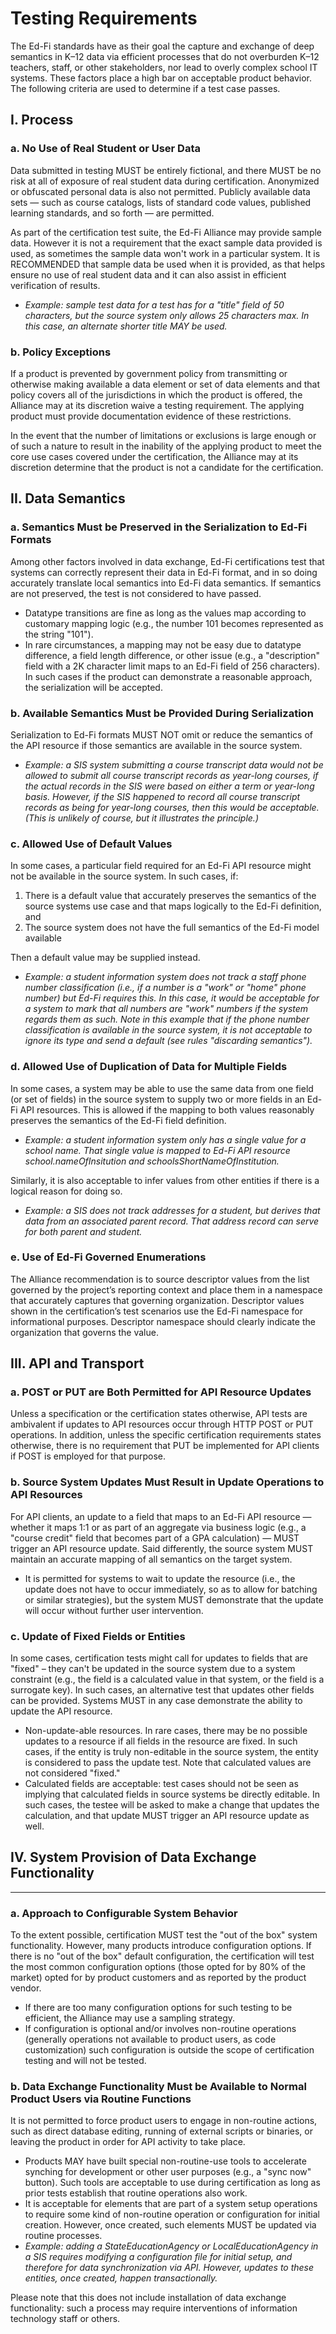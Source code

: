 # Testing Requirements

The Ed-Fi standards have as their goal the capture and exchange of deep
semantics in K–12 data via efficient processes that do not overburden K–12
teachers, staff, or other stakeholders, nor lead to overly complex school IT
systems. These factors place a high bar on acceptable product behavior. The
following criteria are used to determine if a test case passes.

## I. Process

### a. No Use of Real Student or User Data

Data submitted in testing MUST be entirely fictional, and there MUST be no risk
at all of exposure of real student data during certification. Anonymized or
obfuscated personal data is also not permitted. Publicly available data sets —
such as course catalogs, lists of standard code values, published learning
standards, and so forth — are permitted.

As part of the certification test suite, the Ed-Fi Alliance may provide sample
data. However it is not a requirement that the exact sample data provided is
used, as sometimes the sample data won't work in a particular system. It is
RECOMMENDED that sample data be used when it is provided, as that helps ensure
no use of real student data and it can also assist in efficient verification of
results.

* _Example: sample test data for a test has for a "title" field of 50
  characters, but the source system only allows 25 characters max. In this case,
  an alternate shorter title MAY be used._

### b. Policy Exceptions

If a product is prevented by government policy from transmitting or otherwise
making available a data element or set of data elements and that policy covers
all of the jurisdictions in which the product is offered, the Alliance may at
its discretion waive a testing requirement. The applying product must provide
documentation evidence of these restrictions.

In the event that the number of limitations or exclusions is large enough or of
such a nature to result in the inability of the applying product to meet the
core use cases covered under the certification, the Alliance may at its
discretion determine that the product is not a candidate for the certification.

## II. Data Semantics

### a. Semantics Must be Preserved in the Serialization to Ed-Fi Formats

Among other factors involved in data exchange, Ed-Fi certifications test that
systems can correctly represent their data in Ed-Fi format, and in so doing
accurately translate local semantics into Ed-Fi data semantics. If semantics are
not preserved, the test is not considered to have passed.

* Datatype transitions are fine as long as the values map according to customary
  mapping logic (e.g., the number 101 becomes represented as the string "101").
* In rare circumstances, a mapping may not be easy due to datatype difference, a
  field length difference, or other issue (e.g., a "description" field with a 2K
  character limit maps to an Ed-Fi field of 256 characters). In such cases if
  the product can demonstrate a reasonable approach, the serialization will be
  accepted.

### b. Available Semantics Must be Provided During Serialization

Serialization to Ed-Fi formats MUST NOT omit or reduce the semantics of the API
resource if those semantics are available in the source system.

* _Example: a SIS system submitting a course transcript data would not be
  allowed to submit all course transcript records as year-long courses, if the
  actual records in the SIS were based on either a term or year-long basis.
  However, if the SIS happened to record all course transcript records as being
  for year-long courses, then this would be acceptable. (This is unlikely of
  course, but it illustrates the principle.)_

### c. Allowed Use of Default Values

In some cases, a particular field required for an Ed-Fi API resource might not
be available in the source system. In such cases, if:

1. There is a default value that accurately preserves the semantics of the
   source systems use case and that maps logically to the Ed-Fi definition, and
2. The source system does not have the full semantics of the Ed-Fi model
   available

Then a default value may be supplied instead.

* _Example: a student information system does not track a staff phone number
  classification (i.e., if a number is a "work" or "home" phone number) but
  Ed-Fi requires this. In this case, it would be acceptable for a system to mark
  that all numbers are "work" numbers if the system regards them as such. Note
  in this example that if the phone number classification is available in the
  source system, it is not acceptable to ignore its type and send a default (see
  rules "discarding semantics")._

### d. Allowed Use of Duplication of Data for Multiple Fields

In some cases, a system may be able to use the same data from one field (or set
of fields) in the source system to supply two or more fields in an Ed-Fi API
resources. This is allowed if the mapping to both values reasonably preserves
the semantics of the Ed-Fi field definition.

* _Example: a student information system only has a single value for a school
  name. That single value is mapped to Ed-Fi API resource
  school.nameOfInsitution and schoolsShortNameOfInstitution._

Similarly, it is also acceptable to infer values from other entities if there is
a logical reason for doing so.

* _Example: a SIS does not track addresses for a student, but derives that data
  from an associated parent record. That address record can serve for both
  parent and student._

### e. Use of Ed-Fi Governed Enumerations

The Alliance recommendation is to source descriptor values from the list
governed by the project’s reporting context and place them in a namespace that
accurately captures that governing organization. Descriptor values shown in the
certification’s test scenarios use the Ed-Fi namespace for informational
purposes. Descriptor namespace should clearly indicate the organization that
governs the value.

## III. API and Transport

### a. POST or PUT are Both Permitted for API Resource Updates

Unless a specification or the certification states otherwise, API tests are
ambivalent if updates to API resources occur through HTTP POST or PUT
operations. In addition, unless the specific certification requirements states
otherwise, there is no requirement that PUT be implemented for API clients if
POST is employed for that purpose.

### b. Source System Updates Must Result in Update Operations to API Resources

For API clients, an update to a field that maps to an Ed-Fi API resource —
whether it maps 1:1 or as part of an aggregate via business logic (e.g., a
"course credit" field that becomes part of a GPA calculation) — MUST trigger an
API resource update. Said differently, the source system MUST maintain an
accurate mapping of all semantics on the target system.

* It is permitted for systems to wait to update the resource (i.e., the update
  does not have to occur immediately, so as to allow for batching or similar
  strategies), but the system MUST demonstrate that the update will occur
  without further user intervention.

### c. Update of Fixed Fields or Entities

In some cases, certification tests might call for updates to fields that are
"fixed" _–_ they can't be updated in the source system due to a system
constraint (e.g., the field is a calculated value in that system, or the field
is a surrogate key). In such cases, an alternative test that updates other
fields can be provided. Systems MUST in any case demonstrate the ability to
update the API resource.

* Non-update-able resources. In rare cases, there may be no possible updates to
  a resource if all fields in the resource are fixed. In such cases, if the
  entity is truly non-editable in the source system, the entity is considered to
  pass the update test. Note that calculated values are not considered "fixed."
* Calculated fields are acceptable: test cases should not be seen as implying
  that calculated fields in source systems be directly editable. In such cases,
  the testee will be asked to make a change that updates the calculation, and
  that update MUST trigger an API resource update as well.

## IV. System Provision of Data Exchange Functionality

---

### a. Approach to Configurable System Behavior

To the extent possible, certification MUST test the "out of the box" system
functionality. However, many products introduce configuration options. If there
is no "out of the box" default configuration, the certification will test the
most common configuration options (those opted for by 80% of the market) opted
for by product customers and as reported by the product vendor.

* If there are too many configuration options for such testing to be efficient,
  the Alliance may use a sampling strategy.
* If configuration is optional and/or involves non-routine operations (generally
  operations not available to product users, as code customization) such
  configuration is outside the scope of certification testing and will not be
  tested.

### b. Data Exchange Functionality Must be Available to Normal Product Users via Routine Functions

It is not permitted to force product users to engage in non-routine actions,
such as direct database editing, running of external scripts or binaries, or
leaving the product in order for API activity to take place.

* Products MAY have built special non-routine-use tools to accelerate synching
  for development or other user purposes (e.g., a "sync now" button). Such tools
  are acceptable to use during certification as long as prior tests establish
  that routine operations also work.
* It is acceptable for elements that are part of a system setup operations to
  require some kind of non-routine operation or configuration for initial
  creation. However, once created, such elements MUST be updated via routine
  processes.
* _Example: adding a StateEducationAgency or LocalEducationAgency in a SIS
  requires modifying a configuration file for initial setup, and therefore for
  data synchronization via API. However, updates to these entities, once
  created, happen transactionally._

Please note that this does not include installation of data exchange
functionality: such a process may require interventions of information
technology staff or others.
